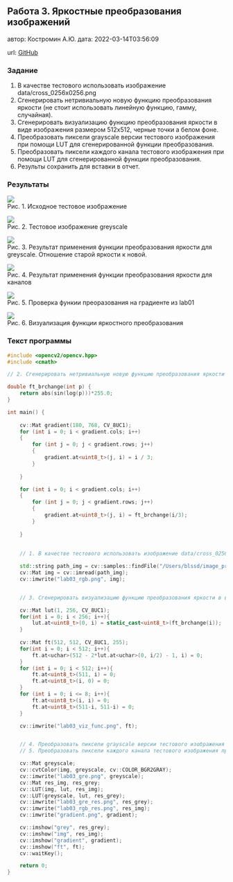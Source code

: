 ## Работа 3. Яркостные преобразования изображений
автор: Костромин А.Ю.
дата: 2022-03-14T03:56:09

url: [GitHub](https://github.com/alexanderkostromin/imagee-processing/tree/master/polevoy_d_v/prj.labs/lab03)

### Задание
1. В качестве тестового использовать изображение data/cross_0256x0256.png
2. Сгенерировать нетривиальную новую функцию преобразования яркости (не стоит использовать линейную функцию, гамму, случайная).
3. Сгенерировать визуализацию функцию преобразования яркости в виде изображения размером 512x512, черные точки а белом фоне.
4. Преобразовать пиксели grayscale версии тестового изображения при помощи LUT для сгенерированной функции преобразования.
4. Преобразовать пиксели каждого канала тестового изображения при помощи LUT для сгенерированной функции преобразования.
5. Результы сохранить для вставки в отчет.

### Результаты

![](lab03_rgb.png)
<br/>Рис. 1. Исходное тестовое изображение

![](lab03_gre.png)
<br/>Рис. 2. Тестовое изображение greyscale

![](lab03_gre_res.png)
<br/>Рис. 3. Результат применения функции преобразования яркости для greyscale. Отношение старой яркости к новой.

![](lab03_rgb_res.png)
<br/>Рис. 4. Результат применения функции преобразования яркости для каналов

![](gradient.png)
<br/>Рис. 5. Проверка функии преоразования на градиенте из lab01

![](lab03_viz_func.png)
<br/>Рис. 6. Визуализация функции яркостного преобразования

### Текст программы

```cpp
#include <opencv2/opencv.hpp>
#include <cmath>

// 2. Сгенерировать нетривиальную новую функцию преобразования яркости (не стоит использовать линейную функцию, гамму, случайная).

double ft_brchange(int p) {
	return abs(sin(log(p)))*255.0;
}

int main() {
	
	cv::Mat gradient(180, 768, CV_8UC1);
	for (int i = 0; i < gradient.cols; i++)
	{
		for (int j = 0; j < gradient.rows; j++)
		{
			gradient.at<uint8_t>(j, i) = i / 3;
		}
		
	}

	for (int i = 0; i < gradient.cols; i++)
	{
		for (int j = 0; j < gradient.rows; j++)
		{
			gradient.at<uint8_t>(j, i) = ft_brchange(i/3);
		}
		
	}
	
	
	// 1. В качестве тестового использовать изображение data/cross_0256x0256.png

	std::string path_img = cv::samples::findFile("/Users/blssd/image_processing/polevoy_d_v/prj.labs/lab03/lab03_rgb.png");
	cv::Mat img = cv::imread(path_img);
	cv::imwrite("lab03_rgb.png", img);


	// 3. Сгенерировать визуализацию функцию преобразования яркости в виде изображения размером 512x512, черные точки а белом фоне.

	cv::Mat lut(1, 256, CV_8UC1);
	for(int i = 0; i < 256; i++){
		lut.at<uint8_t>(0, i) = static_cast<uint8_t>(ft_brchange(i));
	}
	
	cv::Mat ft(512, 512, CV_8UC1, 255);
	for(int i = 0; i < 512; i++){
		ft.at<uchar>(512 - 2*lut.at<uchar>(0, i/2) - 1, i) = 0;
	}
	for (int i = 0; i < 512; i++){
		ft.at<uint8_t>(511, i) = 0;
		ft.at<uint8_t>(i, 0) = 0;
	}
	for (int i = 0; i <= 8; i++){
		ft.at<uint8_t>(i, i) = 0;
		ft.at<uint8_t>(511-i, 511-i) = 0;
	}

	cv::imwrite("lab03_viz_func.png", ft);


	// 4. Преобразовать пиксели grayscale версии тестового изображения при помощи LUT для сгенерированной функции преобразования.
	// 5. Преобразовать пиксели каждого канала тестового изображения при помощи LUT для сгенерированной функции преобразования.

	cv::Mat greyscale;
	cv::cvtColor(img, greyscale, cv::COLOR_BGR2GRAY);
	cv::imwrite("lab03_gre.png", greyscale);
	cv::Mat res_img, res_grey;
	cv::LUT(img, lut, res_img);
	cv::LUT(greyscale, lut, res_grey);
	cv::imwrite("lab03_gre_res.png", res_grey);
	cv::imwrite("lab03_rgb_res.png", res_img);
	cv::imwrite("gradient.png", gradient);

	cv::imshow("grey", res_grey);
	cv::imshow("img", res_img);
	cv::imshow("gradient", gradient);
	cv::imshow("ft", ft);
	cv::waitKey();

	return 0;
}

```

